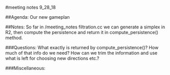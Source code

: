 #meeting notes 9_28_18

##Agenda: Our new gameplan


##Notes:
So far in /meeting_notes filtration.cc we can generate a simplex in R2, then compute the persistence and return it in compute_persistence() method. 

###Questions:
What exactly is returned by compute_persistence()? How much of that info do we need? How can we trim the information and use what is left for choosing new directions etc.? 

###Miscellaneous:

